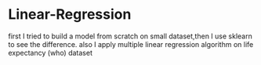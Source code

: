 # Linear-Regression
first I tried to build a model from scratch on small dataset,then I use sklearn to see the difference.
also
I apply multiple linear regression algorithm on life expectancy (who) dataset
